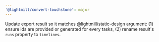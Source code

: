 ```yaml
---
'@lightmill/convert-touchstone': major
---
```


Update export result so it matches @lightmill/static-design argument: (1) ensure ids are provided or generated for every tasks, (2) rename result's `runs` property to `timelines`.
